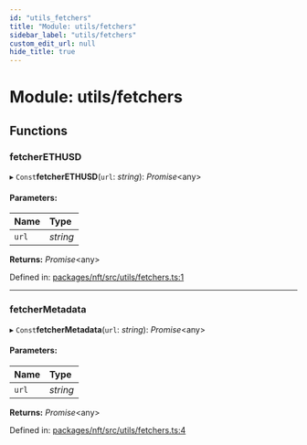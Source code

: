 ```yaml
---
id: "utils_fetchers"
title: "Module: utils/fetchers"
sidebar_label: "utils/fetchers"
custom_edit_url: null
hide_title: true
---
```


# Module: utils/fetchers

## Functions

### fetcherETHUSD

▸ `Const`**fetcherETHUSD**(`url`: *string*): *Promise*<any\>

#### Parameters:

Name | Type |
:------ | :------ |
`url` | *string* |

**Returns:** *Promise*<any\>

Defined in: [packages/nft/src/utils/fetchers.ts:1](https://github.com/xr3ngine/xr3ngine/blob/a16a45d7e/packages/nft/src/utils/fetchers.ts#L1)

___

### fetcherMetadata

▸ `Const`**fetcherMetadata**(`url`: *string*): *Promise*<any\>

#### Parameters:

Name | Type |
:------ | :------ |
`url` | *string* |

**Returns:** *Promise*<any\>

Defined in: [packages/nft/src/utils/fetchers.ts:4](https://github.com/xr3ngine/xr3ngine/blob/a16a45d7e/packages/nft/src/utils/fetchers.ts#L4)
